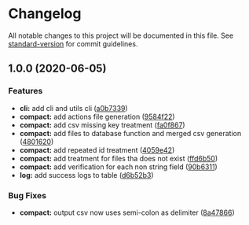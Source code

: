 # Changelog

All notable changes to this project will be documented in this file. See [standard-version](https://github.com/conventional-changelog/standard-version) for commit guidelines.

## 1.0.0 (2020-06-05)


### Features

* **cli:** add cli and utils cli ([a0b7339](https://github.com/lrabbt/compact/commit/a0b733946133da3cae6894d187995bee64f8189d))
* **compact:** add actions file generation ([9584f22](https://github.com/lrabbt/compact/commit/9584f223213afb6e9510199611182d69f123dfcf))
* **compact:** add csv missing key treatment ([fa0f867](https://github.com/lrabbt/compact/commit/fa0f86745b0eeed5d8a5f655162fc8c8b73b6971))
* **compact:** add files to database function and merged csv generation ([4801620](https://github.com/lrabbt/compact/commit/4801620f89f3041f4e0172a69f7d73b86fa1b011))
* **compact:** add repeated id treatment ([4059e42](https://github.com/lrabbt/compact/commit/4059e42af9c011a003575e562cf64226d18dffa4))
* **compact:** add treatment for files tha does not exist ([ffd6b50](https://github.com/lrabbt/compact/commit/ffd6b503b4af7c79c7a05862abd82e5ad0a735d5))
* **compact:** add verification for each non string field ([90b6311](https://github.com/lrabbt/compact/commit/90b63114c6e246a2f93d445b149bc2d7f8483689))
* **log:** add success logs to table ([d6b52b3](https://github.com/lrabbt/compact/commit/d6b52b37c091f58e0868588d663126a9a78941d7))


### Bug Fixes

* **compact:** output csv now uses semi-colon as delimiter ([8a47866](https://github.com/lrabbt/compact/commit/8a47866b97e28ed81c1c26a47f4e8fb77a825dd1))
